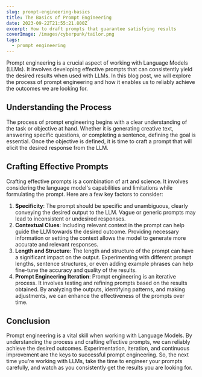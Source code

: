 ```yaml
---
slug: prompt-engineering-basics
title: The Basics of Prompt Engineering
date: 2023-09-22T21:55:21.800Z
excerpt: How to draft prompts that guarantee satisfying results
coverImage: /images/cyberpunk/tailor.png
tags:
  - prompt engineering
---
```


Prompt engineering is a crucial aspect of working with Language Models (LLMs). It involves developing effective prompts that can consistently yield the desired results when used with LLMs. In this blog post, we will explore the process of prompt engineering and how it enables us to reliably achieve the outcomes we are looking for.

## Understanding the Process

The process of prompt engineering begins with a clear understanding of the task or objective at hand. Whether it is generating creative text, answering specific questions, or completing a sentence, defining the goal is essential. Once the objective is defined, it is time to craft a prompt that will elicit the desired response from the LLM.

## Crafting Effective Prompts

Crafting effective prompts is a combination of art and science. It involves considering the language model's capabilities and limitations while formulating the prompt. Here are a few key factors to consider:

1. **Specificity**: The prompt should be specific and unambiguous, clearly conveying the desired output to the LLM. Vague or generic prompts may lead to inconsistent or undesired responses.
2. **Contextual Clues**: Including relevant context in the prompt can help guide the LLM towards the desired outcome. Providing necessary information or setting the context allows the model to generate more accurate and relevant responses.
3. **Length and Structure**: The length and structure of the prompt can have a significant impact on the output. Experimenting with different prompt lengths, sentence structures, or even adding example phrases can help fine-tune the accuracy and quality of the results.
4. **Prompt Engineering Iteration**: Prompt engineering is an iterative process. It involves testing and refining prompts based on the results obtained. By analyzing the outputs, identifying patterns, and making adjustments, we can enhance the effectiveness of the prompts over time.

## Conclusion

Prompt engineering is a vital skill when working with Language Models. By understanding the process and crafting effective prompts, we can reliably achieve the desired outcomes. Experimentation, iteration, and continuous improvement are the keys to successful prompt engineering. So, the next time you're working with LLMs, take the time to engineer your prompts carefully, and watch as you consistently get the results you are looking for.
